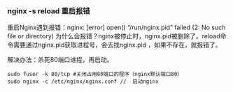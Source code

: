### nginx -s reload 重启报错
重启Nginx遇到报错：nginx: [error] open() “/run/nginx.pid” failed (2: No such file or directory)
为什么会报错？nginx被停止时，nginx.pid被删除了。reload命令需要通过nginx.pid获取进程号，会去找nginx.pid ，如果不存在，就报错了。

解决办法：杀死80端口进程，再启动。
```shell
sudo fuser -k 80/tcp #关闭占用80端口的程序（nginx默认端口80）
sudo nginx -c /etc/nginx/nginx.conf //  启动nginx
```